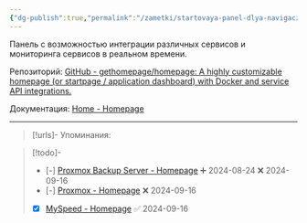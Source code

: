 ```yaml
---
{"dg-publish":true,"permalink":"/zametki/startovaya-panel-dlya-navigaczii-homepage/","created":"2024-08-24 22:38","updated":"2024-09-16T23:15:57+03:00"}
---
```


Панель с возможностью интеграции различных сервисов и мониторинга сервисов в реальном времени.

Репозиторий: [GitHub - gethomepage/homepage: A highly customizable homepage (or startpage / application dashboard) with Docker and service API integrations.](https://github.com/gethomepage/homepage)

Документация: [Home - Homepage](https://gethomepage.dev/latest/)

---
> [!urls]- Упоминания:

> [!todo]-
> - [-] [Proxmox Backup Server - Homepage](https://gethomepage.dev/latest/widgets/services/proxmoxbackupserver/) ➕ 2024-08-24 ❌ 2024-09-16
> - [-] [Proxmox - Homepage](https://gethomepage.dev/latest/widgets/services/proxmox/) ❌ 2024-09-16
> - [x] [MySpeed - Homepage](https://gethomepage.dev/latest/widgets/services/myspeed/) ✅ 2024-09-16
